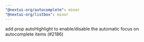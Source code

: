 ```yaml
---
"@nextui-org/autocomplete": minor
"@nextui-org/listbox": minor
---
```


add prop autoHighlight to enable/disable the automatic focus on autocomplete items (#2186)
